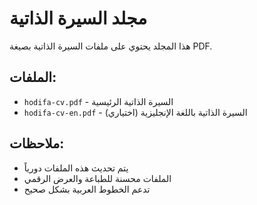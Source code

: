 # مجلد السيرة الذاتية

هذا المجلد يحتوي على ملفات السيرة الذاتية بصيغة PDF.

## الملفات:
- `hodifa-cv.pdf` - السيرة الذاتية الرئيسية
- `hodifa-cv-en.pdf` - السيرة الذاتية باللغة الإنجليزية (اختياري)

## ملاحظات:
- يتم تحديث هذه الملفات دورياً
- الملفات محسنة للطباعة والعرض الرقمي
- تدعم الخطوط العربية بشكل صحيح
